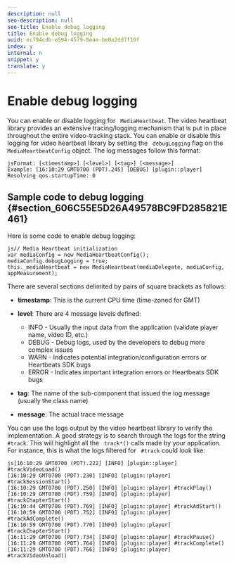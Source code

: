 ```yaml
---
description: null
seo-description: null
seo-title: Enable debug logging
title: Enable debug logging
uuid: ec794cdb-e594-4579-8eae-be0a2dd7f10f
index: y
internal: n
snippet: y
translate: y
---
```


# Enable debug logging


<a id="section_D790DDCAAD1141FFA0FF41E52F2B36AA"></a>

You can enable or disable logging for ` MediaHeartbeat`. 
The video heartbeat library provides an extensive tracing/logging mechanism that is put in place throughout the entire video-tracking stack. You can enable or disable this logging for video heartbeat library by setting the ` debugLogging` flag on the ` MediaHeartbeatConfig` object. 
The log messages follow this format: 
```
jsFormat: [<timestamp>] [<level>] [<tag>] [<message>] 
Example: [16:10:29 GMT­0700 (PDT).245] [DEBUG] [plugin::player] Resolving qos.startupTime: 0
```


## Sample code to debug logging {#section_606C55E5D26A49578BC9FD285821E461}

Here is some code to enable debug logging: 
```
js// Media Heartbeat initialization 
var mediaConfig = new MediaHeartbeatConfig(); 
mediaConfig.debugLogging = true; 
this._mediaHeartbeat = new MediaHeartbeat(mediaDelegate, mediaConfig, appMeasurement); 

```

There are several sections delimited by pairs of square brackets as follows: 
* **timestamp**: This is the current CPU time (time-zoned for GMT)
* **level**: There are 4 message levels defined: 
    * INFO - Usually the input data from the application (validate player name, video ID, etc.)
    * DEBUG - Debug logs, used by the developers to debug more complex issues
    * WARN - Indicates potential integration/configuration errors or Heartbeats SDK bugs
    * ERROR - Indicates important integration errors or Heartbeats SDK bugs

* **tag**: The name of the sub-component that issued the log message (usually the class name)
* **message**: The actual trace message

You can use the logs output by the video heartbeat library to verify the implementation. A good strategy is to search through the logs for the string ` #track`. This will highlight all the ` track*()` calls made by your application. 
For instance, this is what the logs filtered for ` #track` could look like: 
```
js[16:10:29 GMT­0700 (PDT).222] [INFO] [plugin::player] #trackVideoLoad() 
[16:10:29 GMT­0700 (PDT).230] [INFO] [plugin::player] #trackSessionStart() 
[16:10:29 GMT­0700 (PDT).250] [INFO] [plugin::player] #trackPlay() 
[16:10:29 GMT­0700 (PDT).759] [INFO] [plugin::player] #trackChapterStart() 
[16:10:44 GMT­0700 (PDT).769] [INFO] [plugin::player] #trackAdStart() 
[16:10:59 GMT­0700 (PDT).752] [INFO] [plugin::player] #trackAdComplete() 
[16:10:59 GMT­0700 (PDT).770] [INFO] [plugin::player] #trackChapterStart() 
[16:11:29 GMT­0700 (PDT).734] [INFO] [plugin::player] #trackPause() 
[16:11:29 GMT­0700 (PDT).764] [INFO] [plugin::player] #trackComplete() 
[16:11:29 GMT­0700 (PDT).766] [INFO] [plugin::player] #trackVideoUnload()
```

